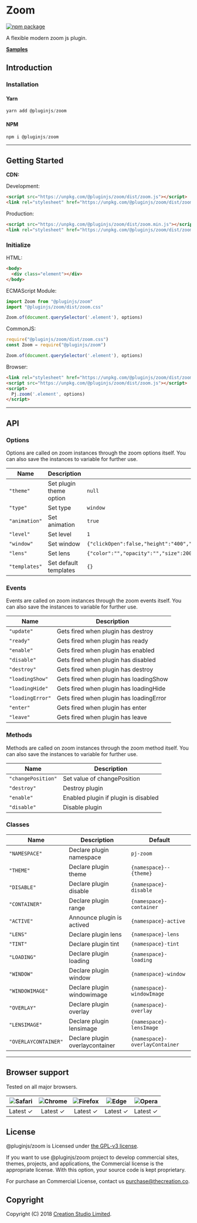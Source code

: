 # Zoom

[![npm package](https://img.shields.io/npm/v/@pluginjs/zoom.svg)](https://www.npmjs.com/package/@pluginjs/zoom)

A flexible modern zoom js plugin.

**[Samples](https://codesandbox.io/s/github/pluginjs/plugin.js/tree/master/modules/zoom/samples)**

## Introduction

### Installation

#### Yarn

```javascript
yarn add @pluginjs/zoom
```

#### NPM

```javascript
npm i @pluginjs/zoom
```

---

## Getting Started

**CDN:**

Development:

```html
<script src="https://unpkg.com/@pluginjs/zoom/dist/zoom.js"></script>
<link rel="stylesheet" href="https://unpkg.com/@pluginjs/zoom/dist/zoom.css">
```

Production:

```html
<script src="https://unpkg.com/@pluginjs/zoom/dist/zoom.min.js"></script>
<link rel="stylesheet" href="https://unpkg.com/@pluginjs/zoom/dist/zoom.min.css">
```

### Initialize

HTML:

```html
<body>
  <div class="element"></div>
</body>
```

ECMAScript Module:

```javascript
import Zoom from "@pluginjs/zoom"
import "@pluginjs/zoom/dist/zoom.css"

Zoom.of(document.querySelector('.element'), options)
```

CommonJS:

```javascript
require("@pluginjs/zoom/dist/zoom.css")
const Zoom = require("@pluginjs/zoom")

Zoom.of(document.querySelector('.element'), options)
```

Browser:

```html
<link rel="stylesheet" href="https://unpkg.com/@pluginjs/zoom/dist/zoom.css">
<script src="https://unpkg.com/@pluginjs/zoom/dist/zoom.js"></script>
<script>
  Pj.zoom('.element', options)
</script>
```

---

## API

### Options

Options are called on zoom instances through the zoom options itself.
You can also save the instances to variable for further use.

Name | Description | Default
-----|--------------|-----
`"theme"` | Set plugin theme option | `null`
`"type"` | Set type | `window`
`"animation"` | Set animation | `true`
`"level"` | Set level | `1`
`"window"` | Set window | `{"clickOpen":false,"height":"400","width":"400","borderSize":"1","borderColor":"black","position":1,"offetY":0,"offetX":0,"lensSize":200,"lensBorderSize":1,"lensBorderColor":"","lensColor":"","lensOpacity":"","overlay":false,"overlayColor":"","overlayOpacity":""}`
`"lens"` | Set lens | `{"color":"","opacity":"","size":200,"borderSize":"5","borderColor":"#fff","lensShape":"round","flexWidth":false}`
`"templates"` | Set default templates | `{}`

### Events

Events are called on zoom instances through the zoom events itself.
You can also save the instances to variable for further use.

Name | Description
-----|-----
`"update"` | Gets fired when plugin has destroy
`"ready"` | Gets fired when plugin has ready
`"enable"` | Gets fired when plugin has enabled
`"disable"` | Gets fired when plugin has disabled
`"destroy"` | Gets fired when plugin has destroy
`"loadingShow"` | Gets fired when plugin has loadingShow
`"loadingHide"` | Gets fired when plugin has loadingHide
`"loadingError"` | Gets fired when plugin has loadingError
`"enter"` | Gets fired when plugin has enter
`"leave"` | Gets fired when plugin has leave

### Methods

Methods are called on zoom instances through the zoom method itself.
You can also save the instances to variable for further use.

Name | Description
-----|-----
`"changePosition"` | Set value of changePosition
`"destroy"` | Destroy plugin
`"enable"` | Enabled plugin if plugin is disabled
`"disable"` | Disable plugin

### Classes

Name | Description | Default
-----|------|------
`"NAMESPACE"` | Declare plugin namespace | `pj-zoom`
`"THEME"` | Declare plugin theme | `{namespace}--{theme}`
`"DISABLE"` | Declare plugin disable | `{namespace}-disable`
`"CONTAINER"` | Declare plugin range | `{namespace}-container`
`"ACTIVE"` | Announce plugin is actived | `{namespace}-active`
`"LENS"` | Declare plugin lens | `{namespace}-lens`
`"TINT"` | Declare plugin tint | `{namespace}-tint`
`"LOADING"` | Declare plugin loading | `{namespace}-loading`
`"WINDOW"` | Declare plugin window | `{namespace}-window`
`"WINDOWIMAGE"` | Declare plugin windowimage | `{namespace}-windowImage`
`"OVERLAY"` | Declare plugin overlay | `{namespace}-overlay`
`"LENSIMAGE"` | Declare plugin lensimage | `{namespace}-lensImage`
`"OVERLAYCONTAINER"` | Declare plugin overlaycontainer | `{namespace}-overlayContainer`
---

## Browser support

Tested on all major browsers.

| <img src="https://raw.githubusercontent.com/alrra/browser-logos/master/src/safari/safari_32x32.png" alt="Safari"> | <img src="https://raw.githubusercontent.com/alrra/browser-logos/master/src/chrome/chrome_32x32.png" alt="Chrome"> | <img src="https://raw.githubusercontent.com/alrra/browser-logos/master/src/firefox/firefox_32x32.png" alt="Firefox"> | <img src="https://raw.githubusercontent.com/alrra/browser-logos/master/src/edge/edge_32x32.png" alt="Edge"> | <img src="https://raw.githubusercontent.com/alrra/browser-logos/master/src/opera/opera_32x32.png" alt="Opera"> |
|:--:|:--:|:--:|:--:|:--:|
| Latest ✓ | Latest ✓ | Latest ✓ | Latest ✓ | Latest ✓ |

## License

@pluginjs/zoom is Licensed under [the GPL-v3 license](LICENSE).

If you want to use @pluginjs/zoom project to develop commercial sites, themes, projects, and applications, the Commercial license is the appropriate license. With this option, your source code is kept proprietary.

For purchase an Commercial License, contact us purchase@thecreation.co.

## Copyright

Copyright (C) 2018 [Creation Studio Limited](creationstudio.com).